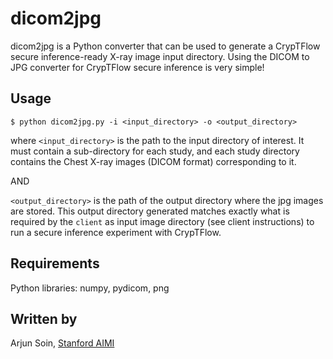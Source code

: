 # dicom2jpg

dicom2jpg is a Python converter that can be used to generate a CrypTFlow secure inference-ready X-ray image input directory. Using the DICOM to JPG converter for CrypTFlow secure inference is very simple!

## Usage

```
$ python dicom2jpg.py -i <input_directory> -o <output_directory>
```
where ``<input_directory>`` is the path to the input directory of interest. It must contain a sub-directory for each study, and each study directory contains the Chest X-ray images (DICOM format)
corresponding to it.

AND 

``<output_directory>`` is the path of the output directory where the jpg images are stored. This output directory generated matches exactly what is required by the ``client`` as input image directory (see client instructions) to run a secure inference experiment with CrypTFlow. 


## Requirements
Python libraries: numpy, pydicom, png

## Written by
Arjun Soin, [Stanford AIMI](https://aimi.stanford.edu/)
